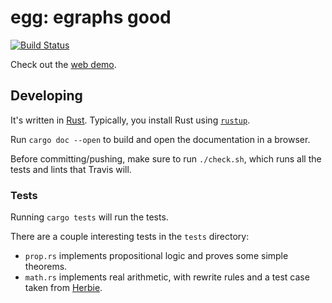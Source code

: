 # egg: egraphs good

[![Build Status](https://travis-ci.com/mwillsey/egg.svg?branch=master)](https://travis-ci.com/mwillsey/egg)

Check out the [web demo](https://mwillsey.com/stuff/egg).

## Developing

It's written in [Rust](https://www.rust-lang.org/).
Typically, you install Rust using [`rustup`](https://www.rust-lang.org/tools/install).

Run `cargo doc --open` to build and open the documentation in a browser.

Before committing/pushing, make sure to run `./check.sh`, which runs
all the tests and lints that Travis will.

### Tests

Running `cargo tests` will run the tests.

There are a couple interesting tests in the `tests` directory:

- `prop.rs` implements propositional logic and proves some simple
  theorems.
- `math.rs` implements real arithmetic, with rewrite rules and a test
  case taken from [Herbie](https://github.com/uwplse/herbie).
